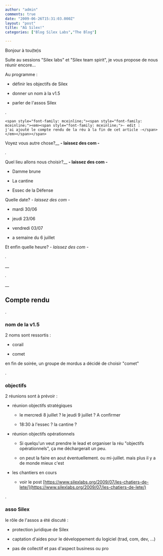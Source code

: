 ```yaml
---
author: "admin"
comments: true
date: "2009-06-26T15:31:03.000Z"
layout: "post"
title: "AG Silex!"
categories: ["Blog Silex Labs","The Blog"]

---
```

Bonjour à tou(te)s




Suite au sessions "Silex labs" et "Silex team spirit", je vous propose de nous réunir encore...




Au programme :









  * définir les objectifs de Silex


  * donner un nom à la v1.5


  * parler de l'assos Silex





.


    <span style="font-family: mceinline;"><span style="font-family: mceinline;"><em><span style="font-family: mceinline;">- edit : j'ai ajouté le compte rendu de la réu à la fin de cet article -</span></em></span></span>


<!-- more -->


Voyez vous autre chose?__ __- laissez des com -__




_._




Quel lieu allons nous choisir?__ __- laissez des com -__









  * Damme brune


  * La cantine


  * Essec de la Défense







Quelle date? _- laissez des com -_









  * mardi 30/06


  * jeudi 23/06


  * vendredi 03/07


  * a semaine du 6 juillet





Et enfin quelle heure? _- laissez des com -_

_._

__

_._

__


## Compte rendu


.





### nom de la v1.5






2 noms sont ressortis :









  * corail


  * comet







en fin de soirée, un groupe de mordus a décidé de choisir "comet"




.







### objectifs






2 réunions sont à prévoir :









  * réunion objectifs stratégiques


    * le mercredi 8 juillet ? le jeudi 9 juillet ? A confirmer


    * 18:30 à l'essec ? la cantine ?





  * réunion objectifs opérationnels


    * Si quelqu'un veut prendre le lead et organiser la réu "objectifs opérationnels", ça me déchargerait un peu.


    * on peut la faire en aout éventuellement. ou mi-juillet. mais plus il y a de monde mieux c'est



  * les chantiers en cours



    * voir le post [https://www.silexlabs.org/2009/07/les-chatiers-de-lete/](https://www.silexlabs.org/2009/07/les-chatiers-de-lete/)





.














### asso Silex








le rôle de l'assos a été discuté :




  * protection juridique de Silex


  * captation d'aides pour le développement du logiciel (trad, com, dev, ...)


  * pas de collectif et pas d'aspect business ou pro











